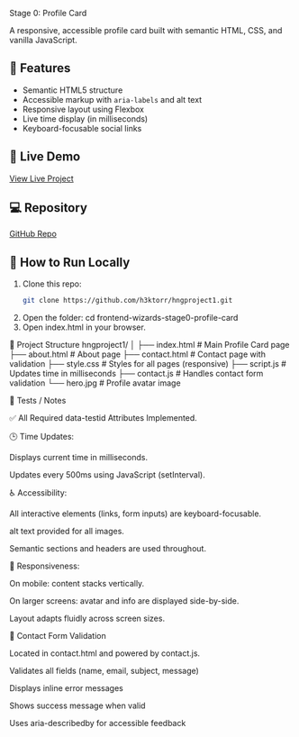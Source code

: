 Stage 0: Profile Card

A responsive, accessible profile card built with semantic HTML, CSS, and vanilla JavaScript.

## 🧠 Features

- Semantic HTML5 structure
- Accessible markup with `aria-labels` and alt text
- Responsive layout using Flexbox
- Live time display (in milliseconds)
- Keyboard-focusable social links

## 🚀 Live Demo

[View Live Project](https://h3ktorr.github.io/hngproject1/)

## 💻 Repository

[GitHub Repo](https://github.com/h3ktorr/hngproject1)

## 🧰 How to Run Locally

1. Clone this repo:
   ```bash
   git clone https://github.com/h3ktorr/hngproject1.git
   ```
2. Open the folder:
   cd frontend-wizards-stage0-profile-card
3. Open index.html in your browser.

📁 Project Structure
hngproject1/
│
├── index.html # Main Profile Card page
├── about.html # About page
├── contact.html # Contact page with validation
├── style.css # Styles for all pages (responsive)
├── script.js # Updates time in milliseconds
├── contact.js # Handles contact form validation
└── hero.jpg # Profile avatar image

🧪 Tests / Notes

✅ All Required data-testid Attributes Implemented.

🕒 Time Updates:

Displays current time in milliseconds.

Updates every 500ms using JavaScript (setInterval).

♿ Accessibility:

All interactive elements (links, form inputs) are keyboard-focusable.

alt text provided for all images.

Semantic sections and headers are used throughout.

📱 Responsiveness:

On mobile: content stacks vertically.

On larger screens: avatar and info are displayed side-by-side.

Layout adapts fluidly across screen sizes.

🧩 Contact Form Validation

Located in contact.html and powered by contact.js.

Validates all fields (name, email, subject, message)

Displays inline error messages

Shows success message when valid

Uses aria-describedby for accessible feedback
